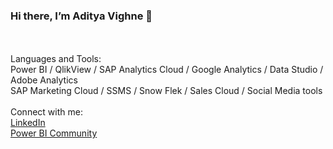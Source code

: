 ### Hi there, I’m Aditya Vighne 👋
<br />
<br />
Languages and Tools:<br />
Power BI / QlikView / SAP Analytics Cloud / Google Analytics / Data Studio / Adobe Analytics <br />
SAP Marketing Cloud / SSMS / Snow Flek / Sales Cloud / Social Media tools
<br />
<br />
Connect with me:<br />
<a href="https://www.linkedin.com/in/adityavighne/">LinkedIn</a><br />
<a href="https://community.powerbi.com/t5/user/viewprofilepage/user-id/37290">Power BI Community</a><br />
